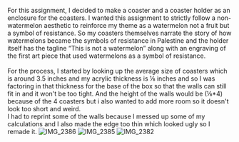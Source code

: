 For this assignment, I decided to make a coaster and a coaster holder as an enclosure for the coasters. I wanted this assignment to strictly follow a non-watermelon aesthetic to reinforce my theme as a watermelon not a fruit but a symbol of resistance. So my coasters themselves narrate the story of how watermelons became the symbols of resistance in Palestine and the holder itself has the tagline “This is not a watermelon” along with an engraving of the first art piece that used watermelons as a symbol of resistance. 
</br>
</br>
For the process, I started by looking up the average size of coasters which is around 3.5 inches and my acrylic thickness is ⅛ inches and so I was factoring in that thickness for the base of the box so that the walls can still fit in and it won't be too tight. And the height of the walls would be (⅛*4) because of the 4 coasters but i also wanted to add more room so it doesn't look too short and weird. 
</br> 
I had to reprint some of the walls because I messed up some of my calculations and I also made the edge too thin which looked ugly so I remade it. 
![IMG_2386](https://github.com/LiyanIbrahim/Introduction-to-fabrication/assets/51895025/45a18f80-6557-48d4-8c07-af2637d79001)
![IMG_2385](https://github.com/LiyanIbrahim/Introduction-to-fabrication/assets/51895025/4fc03352-8903-4d6b-b679-9cfee5a8a5b5)
![IMG_2382](https://github.com/LiyanIbrahim/Introduction-to-fabrication/assets/51895025/1b3041a8-9d77-4421-a4a3-f8b06aa327c4)

